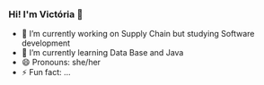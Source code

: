 ### Hi! I'm Victória 👋


- 🔭 I’m currently working on Supply Chain but studying Software development
- 🌱 I’m currently learning Data Base and Java
- 😄 Pronouns: she/her
- ⚡ Fun fact: ...


